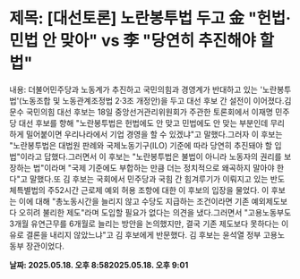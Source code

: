 # **제목: [대선토론] 노란봉투법 두고 金 "헌법·민법 안 맞아" vs 李 "당연히 추진해야 할 법"**

  내용: 더불어민주당과 노동계가 추진하고 국민의힘과 경영계가 반대하고 있는 '노란봉투법'(노동조합 및 노동관계조정법 2·3조 개정안)을 두고 대선 후보 간 설전이 이어졌다.김문수 국민의힘 대선 후보는 18일 중앙선거관리위원회가 주관한 토론회에서 이재명 민주당 대선 후보를 향해 "노란봉투법은 헌법에도 안 맞고 민법에도 안 맞는 부분인데 무리하게 밀어붙이면 우리나라에서 기업 경영을 할 수 있겠냐"고 말했다.그러자 이 후보는 "노란봉투법은 대법원 판례와 국제노동기구(ILO) 기준에 따라 당연히 추진돼야 할 입법"이라고 답했다.그러면서 이 후보는 "노란봉투법은 불법이 아니라 노동자의 권리를 보장하는 법"이라며 "국제 기준에도 부합하는 만큼 더는 정치적으로 왜곡하지 말아야 한다"고 말했다.또 김 후보는 국회에서 민주당과 국힘 간 힘겨루기가 이뤄지고 있는 반도체특별법의 주52시간 근로제 예외 허용 조항에 대한 이 후보의 입장을 물었다. 이 후보는 이에 대해 "총노동시간을 늘리지 않고 수당도 지급하는 조건이라면 기존 예외제도보다 오히려 불리한 제도"라며 도입할 필요가 없다는 의견을 냈다.그러면서 "고용노동부도 3개월 유연근무를 6개월로 늘리는 방안을 논의했지만, 결국 기존 제도보다 못하다는 이유로 결론을 내리지 않았느냐"고 김 후보에게 반문했다. 김 후보는 윤석열 정부 고용노동부 장관이었다.

  **날짜: 2025.05.18. 오후 8:582025.05.18. 오후 9:01**